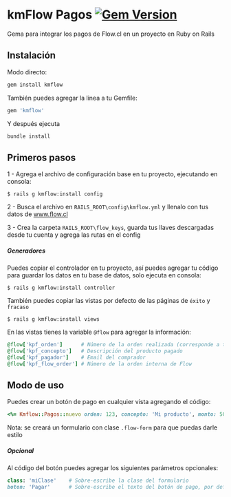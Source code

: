 # kmFlow Pagos [![Gem Version](https://badge.fury.io/rb/kmflow.svg)](https://badge.fury.io/rb/kmflow)
Gema para integrar los pagos de Flow.cl en un proyecto en Ruby on Rails

## Instalación
Modo directo:
```ruby
gem install kmflow
```
También puedes agregar la linea a tu Gemfile:

```ruby
gem 'kmflow'
```
Y después ejecuta
```ruby
bundle install
```

## Primeros pasos
1 - Agrega el archivo de configuración base en tu proyecto, ejecutando en consola:

    $ rails g kmflow:install config

2 - Busca el archivo en `RAILS_ROOT\config\kmflow.yml` y llenalo con tus datos de www.flow.cl

3 - Crea la carpeta `RAILS_ROOT\flow_keys`, guarda tus llaves descargadas desde tu cuenta y agrega las rutas en el config

##### Generadores
Puedes copiar el controlador en tu proyecto, así puedes agregar tu código para guardar los datos en tu base de datos, solo ejecuta en consola:

    $ rails g kmflow:install controller

También puedes copiar las vistas por defecto de las páginas de `éxito` y `fracaso`

    $ rails g kmflow:install views
    
En las vistas tienes la variable `@flow` para agregar la información:

```ruby
@flow['kpf_orden']      # Número de la orden realizada (corresponde a tu ID)
@flow['kpf_concepto']   # Descripción del producto pagado
@flow['kpf_pagador']    # Email del comprador
@flow['kpf_flow_order'] # Número de la orden interna de Flow
```


## Modo de uso
Puedes crear un botón de pago en cualquier vista agregando el código:

```ruby
<%= Kmflow::Pagos::nuevo orden: 123, concepto: 'Mi producto', monto: 5000, email: 'comprador@mail.cl' %>
```
Nota: se creará un formulario con clase `.flow-form` para que puedas darle estilo
##### Opcional
Al código del botón puedes agregar los siguientes parámetros opcionales:
```ruby
class: 'miClase'    # Sobre-escribe la clase del formulario
boton: 'Pagar'      # Sobre-escribe el texto del botón de pago, por defecto muestra 'Pagar con Webpay/Servipag/Flow'
```
